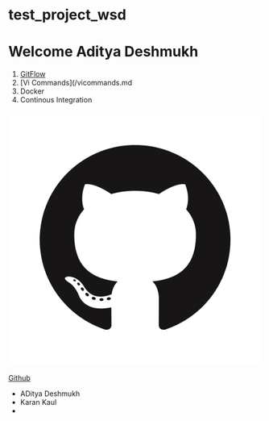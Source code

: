 # test_project_wsd


# Welcome Aditya Deshmukh

1. [GitFlow](/gitflow.md)
2. [Vi Commands](/vicommands.md
3. Docker
4. Continous Integration


![Github Logo](/images/GitHub-Mark.png)

[Github](https://github.githubassets.com/images/modules/logos_page/GitHub-Mark.png)


* ADitya Deshmukh
* Karan Kaul
*



